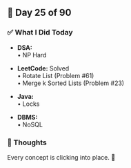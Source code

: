 ## 📅 Day 25 of 90

### ✅ What I Did Today
- **DSA:**  
  • NP Hard  

- **LeetCode:** Solved  
  • Rotate List (Problem #61)  
  • Merge k Sorted Lists (Problem #23)  

- **Java:**  
  • Locks  

- **DBMS:**  
  • NoSQL  

### 💭 Thoughts
Every concept is clicking into place. 🚀
